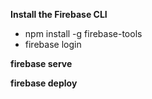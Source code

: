 **Install the Firebase CLI**
  - npm install -g firebase-tools
  - firebase login

**firebase serve**

**firebase deploy**